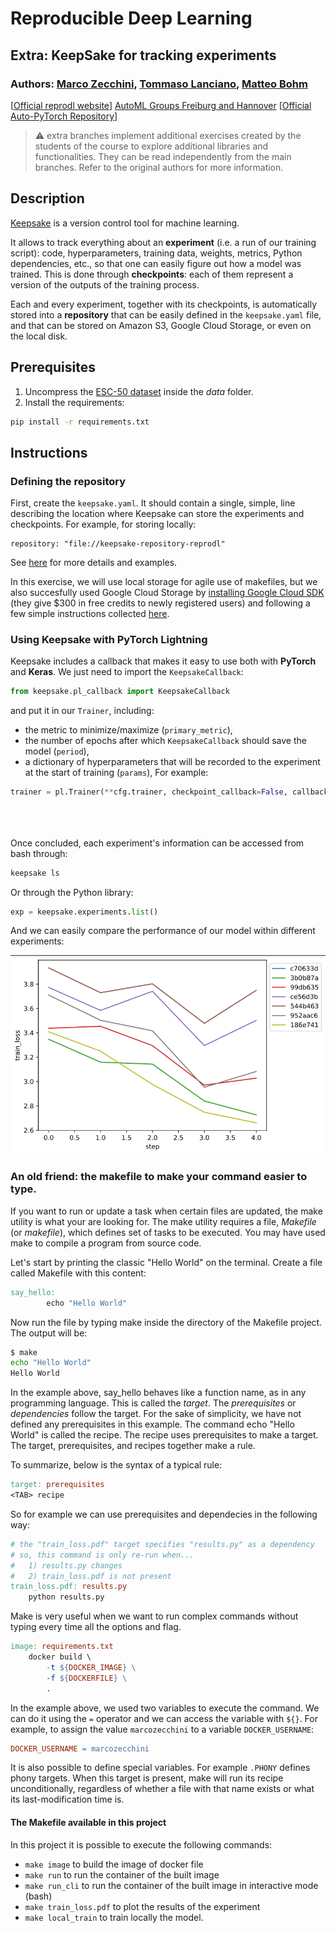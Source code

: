 # Reproducible Deep Learning
## Extra: KeepSake for tracking experiments
### Authors: [Marco Zecchini](https://github.com/marcozecchini), [Tommaso Lanciano](https://github.com/tlancian), [Matteo Bohm](https://github.com/matteoboh)

[[Official reprodl website](https://www.sscardapane.it/teaching/reproducibledl/)]
[AutoML Groups Freiburg and Hannover](http://www.automl.org/)
[[Official Auto-PyTorch Repository](https://github.com/automl/Auto-PyTorch/)]


> ⚠️ extra branches implement additional exercises created by the students of the 
> course to explore additional libraries and functionalities. They can be read 
> independently from the main branches. Refer to the original authors for more information.

## Description
[Keepsake](https://github.com/replicate/keepsake) is a version control tool for machine learning.

It allows to track everything about an **experiment** (i.e. a run of our training script): code, hyperparameters, training data, weights, metrics, Python dependencies, etc., so that one can easily figure out how a model was trained. This is done through **checkpoints**: each of them represent a version of the outputs of the training process.

Each and every experiment, together with its checkpoints, is automatically stored into a **repository** that can be easily defined in the ```keepsake.yaml``` file, and that can be stored on Amazon S3, Google Cloud Storage, or even on the local disk.

## Prerequisites

1. Uncompress the [ESC-50 dataset](https://github.com/karolpiczak/ESC-50) inside the *data* folder.
2. Install the requirements:

```bash
pip install -r requirements.txt
```
## Instructions

### Defining the repository
First, create the ```keepsake.yaml```. It should contain a single, simple, line describing the location where Keepsake can store the experiments and checkpoints.
For example, for storing locally:

```
repository: "file://keepsake-repository-reprodl"
```

See [here](https://keepsake.ai/docs/reference/yaml#repository) for more details and examples.

In this exercise, we will use local storage for agile use of makefiles, but we also succesfully used Google Cloud Storage by [installing Google Cloud SDK](https://cloud.google.com/sdk/docs) (they give $300 in free credits to newly registered users) and following a few simple instructions collected [here](https://keepsake.ai/docs/guides/cloud-storage).

### Using Keepsake with PyTorch Lightning
Keepsake includes a callback that makes it easy to use both with **PyTorch** and **Keras**.
We just need to import the ```KeepsakeCallback```:

```python
from keepsake.pl_callback import KeepsakeCallback
```

and put it in our ```Trainer```, including:
- the metric to minimize/maximize (```primary_metric```),
- the number of epochs after which ```KeepsakeCallback``` should save the model (```period```),
- a dictionary of hyperparameters that will be recorded to the experiment at the start of training (```params```),
For example:

```python
trainer = pl.Trainer(**cfg.trainer, checkpoint_callback=False, callbacks=[KeepsakeCallback(primary_metric=("train_loss", "minimize"), period=1, 
                                                                                           params =  {"base_filters": cfg['model']["base_filters"], 
                                                                                                      'n_classes': cfg['model']['n_classes'], 
                                                                                                      'learning_rate': cfg['model']['optimizer']['lr']})])
```

Once concluded, each experiment's information can be accessed from bash through:

```bash
keepsake ls
```
Or through the Python library:
```python
exp = keepsake.experiments.list()
```

And we can easily compare the performance of our model within different experiments:

![](train_loss.png)


### An old friend: the makefile to make your command easier to type.

If you want to run or update a task when certain files are updated, the make utility is what your are looking for. The make utility requires a file, *Makefile* (or *makefile*), which defines set of tasks to be executed. You may have used make to compile a program from source code.

Let's start by printing the classic "Hello World" on the terminal. Create a file called Makefile with this content:

```makefile
say_hello:
        echo "Hello World"
```

Now run the file by typing make inside the directory of the Makefile project. The output will be:

```bash
$ make
echo "Hello World"
Hello World
```

In the example above, say_hello behaves like a function name, as in any programming language. This is called the *target*. The *prerequisites* or *dependencies* follow the target. For the sake of simplicity, we have not defined any prerequisites in this example. The command echo "Hello World" is called the recipe. The recipe uses prerequisites to make a target. The target, prerequisites, and recipes together make a rule.

To summarize, below is the syntax of a typical rule:

```makefile
target: prerequisites
<TAB> recipe
```

So for example we can use prerequisites and dependecies in the following way:

```makefile
# the "train_loss.pdf" target specifies "results.py" as a dependency
# so, this command is only re-run when...
#   1) results.py changes
#   2) train_loss.pdf is not present
train_loss.pdf: results.py
	python results.py
```

Make is very useful when we want to run complex commands without typing every time all the options and flag.

```makefile 
image: requirements.txt
	docker build \
        -t ${DOCKER_IMAGE} \
        -f ${DOCKERFILE} \
        .
```

In the example above, we used two variables to execute the command. We can do it using the `=` operator and we can access the variable with `${}`. For example, to assign the value `marcozecchini` to a variable `DOCKER_USERNAME`:
```makefile 
DOCKER_USERNAME = marcozecchini
```

It is also possible to define special variables. For example `.PHONY` defines phony targets. When this target is present, make will run its recipe unconditionally, regardless of whether a file with that name exists or what its last-modification time is.

#### The Makefile available in this project

In this project it is possible to execute the following commands:
* `make image` to build the image of docker file
* `make run` to run the container of the built image
* `make run_cli` to run the container of the built image in interactive mode (bash)
* `make train_loss.pdf` to plot the results of the experiment 
* `make local_train` to train locally the model.

